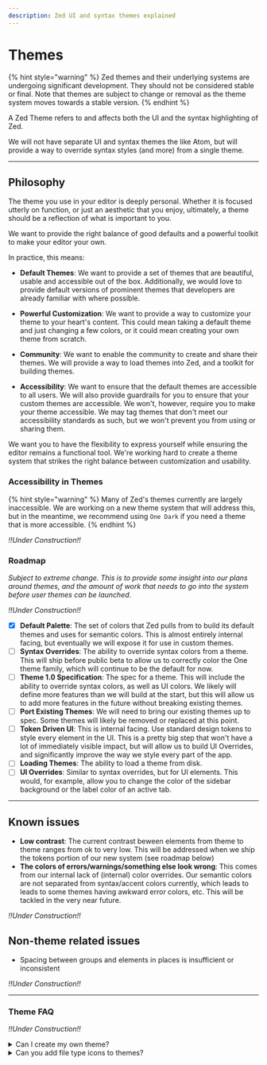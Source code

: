 ```yaml
---
description: Zed UI and syntax themes explained
---
```


# Themes

{% hint style="warning" %}
Zed themes and their underlying systems are undergoing significant development. They should not be considered stable or final. Note that themes are subject to change or removal as the theme system moves towards a stable version.
{% endhint %}

A Zed Theme refers to and affects both the UI and the syntax highlighting of Zed.

We will not have separate UI and syntax themes the like Atom, but will provide a way to override syntax styles (and more) from a single theme.

---

## Philosophy

The theme you use in your editor is deeply personal. Whether it is focused utterly on function, or just an aesthetic that you enjoy, ultimately, a theme should be a reflection of what is important to you.

We want to provide the right balance of good defaults and a powerful toolkit to make your editor your own.

In practice, this means:

- **Default Themes**: We want to provide a set of themes that are beautiful, usable and accessible out of the box. Additionally, we would love to provide default versions of prominent themes that developers are already familiar with where possible.

- **Powerful Customization**: We want to provide a way to customize your theme to your heart's content. This could mean taking a default theme and just changing a few colors, or it could mean creating your own theme from scratch.

- **Community**: We want to enable the community to create and share their themes. We will provide a way to load themes into Zed, and a toolkit for building themes.

- **Accessibility**: We want to ensure that the default themes are accessible to all users. We will also provide guardrails for you to ensure that your custom themes are accessible. We won't, however, require you to make your theme accessible. We may tag themes that don't meet our accessibility standards as such, but we won't prevent you from using or sharing them.

We want you to have the flexibility to express yourself while ensuring the editor remains a functional tool. We're working hard to create a theme system that strikes the right balance between customization and usability.

### Accessibility in Themes

{% hint style="warning" %}
Many of Zed's themes currently are largely inaccessible. We are working on a new theme system that will address this, but in the meantime, we recommend using `One Dark` if you need a theme that is more accessible.
{% endhint %}

_!!Under Construction!!_

### Roadmap

_Subject to extreme change. This is to provide some insight into our plans around themes, and the amount of work that needs to go into the system before user themes can be launched._

_!!Under Construction!!_

- [x] **Default Palette**: The set of colors that Zed pulls from to build its default themes and uses for semantic colors. This is almost entirely internal facing, but eventually we will expose it for use in custom themes.
- [ ] **Syntax Overrides**: The ability to override syntax colors from a theme. This will ship before public beta to allow us to correctly color the One theme family, which will continue to be the default for now.
- [ ] **Theme 1.0 Specification**: The spec for a theme. This will include the ability to override syntax colors, as well as UI colors. We likely will define more features than we will build at the start, but this will allow us to add more features in the future without breaking existing themes.
- [ ] **Port Existing Themes**: We will need to bring our existing themes up to spec. Some themes will likely be removed or replaced at this point.
- [ ] **Token Driven UI**: This is internal facing. Use standard design tokens to style every element in the UI. This is a pretty big step that won't have a lot of immediately visible impact, but will allow us to build UI Overrides, and significantly improve the way we style every part of the app.
- [ ] **Loading Themes**: The ability to load a theme from disk.
- [ ] **UI Overrides**: Similar to syntax overrides, but for UI elements. This would, for example, allow you to change the color of the sidebar background or the label color of an active tab.

---

## Known issues

- **Low contrast**: The current contrast beween elements from theme to theme ranges from ok to very low. This will be addressed when we ship the tokens portion of our new system (see roadmap below)
- **The colors of errors/warnings/something else look wrong**: This comes from our internal lack of (internal) color overrides. Our semantic colors are not separated from syntax/accent colors currently, which leads to leads to some themes having awkward error colors, etc. This will be tackled in the very near future.

_!!Under Construction!!_

## Non-theme related issues

- Spacing between groups and elements in places is insufficient or inconsistent

_!!Under Construction!!_

---

### Theme FAQ

_!!Under Construction!!_

<details>

<summary>Can I create my own theme?</summary>

This is planned, though we don't have a timeline.

</details>

<details>

<summary>Can you add file type icons to themes?</summary>

Not yet, but it is [highly requested](https://github.com/zed-industries/community/issues/206) in our community board. If you would like to see this feature specifically, feel free to share any projects for sourcing these in the [GitHub issue](https://github.com/zed-industries/community/issues/206).

</details>
